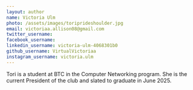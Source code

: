 ```yaml
---
layout: author
name: Victoria Ulm
photo: /assets/images/toriprideshoulder.jpg
email: victoriaa.allison08@gmail.com
twitter_username:
facebook_username:
linkedin_username: victoria-ulm-4068301b0
github_username: VirtualVictoriaa
instagram_username: victoria.ulm
---
```


Tori is a student at BTC in the Computer Networking program. She is the current President of the club and slated to graduate in June 2025.